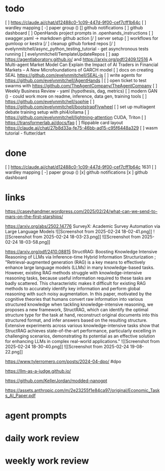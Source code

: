 # todo
[ ] https://claude.ai/chat/d12488c0-1c09-447d-9f00-cef7cff1b64c
[ ] wardley mapping
[ -] paper group ()
[] github notifications
[ ] github dashboard
[ ] OpenHands project prompts in .openhands_instructions
[ ] swagger.yaml -> markdown github action
[/ ] server setup
[ ] workflows for gumloop or kestra
[/ ] cleanup github forked repos
[/ ] evelynmitchell/async_python_testing_tutorial - get asynchronous tests running
[ ] evelynmitchell/TemplateUpdateRepos
[ ] aap https://agentlaboratory.github.io/ and https://arxiv.org/pdf/2409.12516 A Multi-agent Market Model Can Explain the Impact of AI Traders in Financial Markets – A New Microfoundations of GARCH model
[ ] docs on creating SEAL https://github.com/evelynmitchell/SEAL-js
[ ] write agents for https://github.com/evelynmitchell/AgentHands |
[ ] open ticket to test swarms with https://github.com/TheAgentCompany/TheAgentCompany
[ ] Weekly Business Review - yaml (hypothesis, dag, metrics)
[ ] modern GAN () - could work more on readme, inference, data gen, training tools
[ ] https://github.com/evelynmitchell/sophie
[ ] https://github.com/evelynmitchell/bootstrapFlywheel
[ ] set up multiagent debate training setup with phi4/ollama
[ ] https://github.com/evelynmitchell/lightning-attention CUDA, Triton
[ ] https://transformerlab.ai/docs/faq
[ ] flippable card layout https://claude.ai/chat/27b8d33a-fe75-46bb-ad15-c95f6448a329
[ ] wasm tutorial - flutter/dart

# done

[ ] https://claude.ai/chat/d12488c0-1c09-447d-9f00-cef7cff1b64c 1631
[ ] wardley mapping
[ -] paper group ()
[x] github notifications
[x ] github dashboard

# links

https://caseyhandmer.wordpress.com/2025/02/24/what-can-we-send-to-mars-on-the-first-starships/

https://arxiv.org/abs/2502.14776 SurveyX: Academic Survey Automation via Large Language Models 
![[Screenshot from 2025-02-24 18-02-41.png]]
![[Screenshot from 2025-02-24 18-03-23.png]]
![[Screenshot from 2025-02-24 18-03-58.png]]

https://arxiv.org/pdf/2410.08815 StructRAG: Boosting Knowledge Intensive Reasoning of LLMs via Inference-time Hybrid Information Structurization ; "Retrieval-augmented generation (RAG) is a key means to effectively enhance large language models (LLMs) in many knowledge-based tasks. However, existing RAG methods struggle with knowledge-intensive reasoning tasks, because useful information required to these tasks are badly scattered. This characteristic makes it difficult for existing RAG methods to accurately identify key information and perform global reasoning with such noisy augmentation. In this paper, motivated by the cognitive theories that humans convert raw information into various structured knowledge when tackling knowledge-intensive reasoning, we proposes a new framework, StructRAG, which can identify the optimal structure type for the task at hand, reconstruct original documents into this structured format, and infer answers based on the resulting structure. Extensive experiments across various knowledge-intensive tasks show that StructRAG achieves state-of-the-art performance, particularly excelling in challenging scenarios, demonstrating its potential as an effective solution for enhancing LLMs in complex real-world applications."
![[Screenshot from 2025-02-24 18-30-40.png]]
![[Screenshot from 2025-02-24 19-08-22.png]]

https://www.tylerromero.com/posts/2024-04-dpo/ #dpo

https://llm-as-a-judge.github.io/

https://github.com/KellerJordan/modded-nanogpt

https://assets.anthropic.com/m/2e23255f1e84ca97/original/Economic_Tasks_AI_Paper.pdf
# agent prompts

# daily work review

# weekly work review
